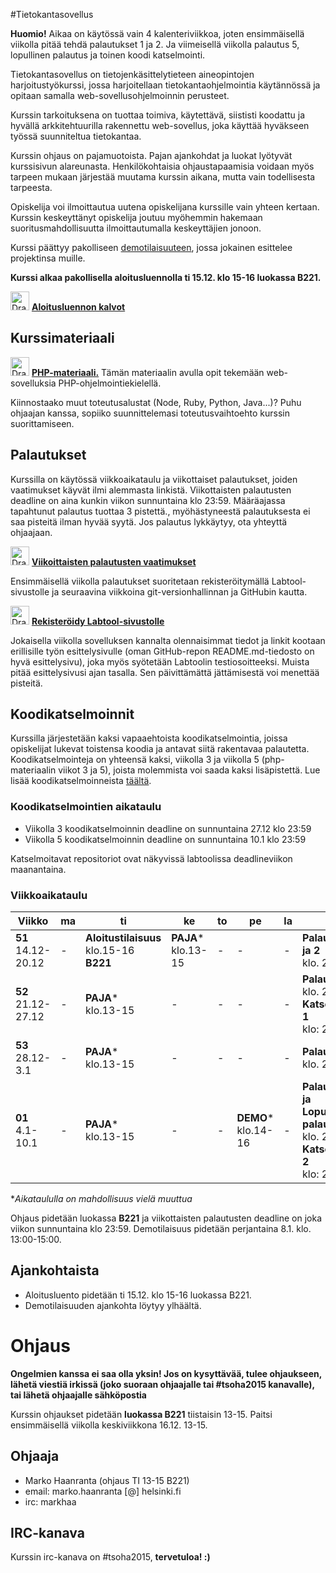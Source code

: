 #Tietokantasovellus 

**Huomio!** Aikaa on käytössä vain 4 kalenteriviikkoa, joten ensimmäisellä viikolla pitää tehdä palautukset 1 ja 2. Ja viimeisellä viikolla palautus 5, lopullinen palautus ja toinen koodi katselmointi.

Tietokantasovellus on tietojenkäsittelytieteen aineopintojen harjoitustyökurssi, jossa harjoitellaan tietokantaohjelmointia käytännössä ja opitaan samalla web-sovellusohjelmoinnin perusteet.

Kurssin tarkoituksena on tuottaa toimiva, käytettävä, siististi koodattu ja hyvällä arkkitehtuurilla rakennettu web-sovellus, joka käyttää hyväkseen työssä suunniteltua tietokantaa.

Kurssin ohjaus on pajamuotoista. Pajan ajankohdat ja luokat lyötyvät kurssisivun alareunasta. Henkilökohtaisia ohjaustapaamisia voidaan myös tarpeen mukaan järjestää muutama kurssin aikana, mutta vain todellisesta tarpeesta.

Opiskelija voi ilmoittautua uutena opiskelijana kurssille vain yhteen kertaan. Kurssin keskeyttänyt opiskelija joutuu myöhemmin hakemaan suoritusmahdollisuutta ilmoittautumalla keskeyttäjien jonoon.

Kurssi päättyy pakolliseen <a href="http://advancedkittenry.github.io/aikataulu/demo.html">demotilaisuuteen</a>, jossa jokainen esittelee projektinsa muille.

**Kurssi alkaa pakollisella aloitusluennolla ti 15.12. klo 15-16 luokassa B221.**

<img src="https://assets-cdn.github.com/images/icons/emoji/unicode/1f449.png" alt="Drawing" height="30" width="30"/> **<a href="https://docs.google.com/presentation/d/1d-0mAPU0ucOxmDykGNIvJkNKxSJsc9bEtdAzh0d9YNY/pub?start=false&loop=false&delayms=3000">Aloitusluennon kalvot</a>** 


## Kurssimateriaali

<img src="https://assets-cdn.github.com/images/icons/emoji/unicode/1f449.png" alt="Drawing" height="30" width="30"/>  **<a href="http://tsoha.github.io">PHP-materiaali.</a>** Tämän materiaalin avulla opit tekemään web-sovelluksia PHP-ohjelmointiekielellä.

Kiinnostaako muut toteutusalustat (Node, Ruby, Python, Java...)? Puhu ohjaajan kanssa, sopiiko suunnittelemasi toteutusvaihtoehto kurssin suorittamiseen.

## Palautukset

Kurssilla on käytössä viikkoaikataulu ja viikottaiset palautukset, joiden vaatimukset käyvät ilmi alemmasta linkistä. Viikottaisten palautusten deadline on aina kunkin viikon sunnuntaina klo 23:59. Määräajassa tapahtunut palautus tuottaa 3 pistettä., myöhästyneestä palautuksesta ei saa pisteitä ilman hyvää syytä. Jos palautus lykkäytyy, ota yhteyttä ohjaajaan. 

<img src="https://assets-cdn.github.com/images/icons/emoji/unicode/1f449.png" alt="Drawing" height="30" width="30"/> **[Viikoittaisten palautusten vaatimukset](ohjeet/Palautukset.md)**

Ensimmäisellä viikolla palautukset suoritetaan rekisteröitymällä Labtool-sivustolle ja seuraavina viikkoina git-versionhallinnan ja GitHubin kautta.

<img src="https://assets-cdn.github.com/images/icons/emoji/unicode/1f449.png" alt="Drawing" height="30" width="30"/> **<a href="http://tsoha-labtool.herokuapp.com/register">Rekisteröidy Labtool-sivustolle</a>**

Jokaisella viikolla sovelluksen kannalta olennaisimmat tiedot ja linkit kootaan erillisille työn esittelysivulle (oman GitHub-repon README.md-tiedosto on hyvä esittelysivu), joka myös syötetään Labtoolin testiosoitteeksi. Muista pitää esittelysivusi ajan tasalla. Sen päivittämättä jättämisestä voi menettää pisteitä.

## Koodikatselmoinnit

Kurssilla järjestetään kaksi vapaaehtoista koodikatselmointia, joissa opiskelijat lukevat toistensa koodia ja antavat siitä rakentavaa palautetta. Koodikatselmointeja on yhteensä kaksi, viikolla 3 ja viikolla 5 (php-materiaalin viikot 3 ja 5), joista molemmista voi saada kaksi lisäpistettä. Lue lisää koodikatselmoinneista <a href="http://advancedkittenry.github.io/aikataulu/koodikatselmointi.html">täältä</a>.

### Koodikatselmointien aikataulu

* Viikolla 3 koodikatselmoinnin deadline on sunnuntaina 27.12 klo 23:59
* Viikolla 5 koodikatselmoinnin deadline on sunnuntaina 10.1 klo 23:59

Katselmoitavat repositoriot ovat näkyvissä labtoolissa deadlineviikon maanantaina.

### Viikkoaikataulu

| Viikko | ma | ti | ke | to | pe | la | su |
| --- | --- | --- | --- | --- | --- | --- | --- |
| **51** <br> 14.12-20.12 | - |  **Aloitustilaisuus**<br>klo.15-16<br> **B221**  |  **PAJA***<br>klo.13-15  | - |  -  |  -  |  **Palautus 1 ja 2** <br> klo. 23:59 |
| **52** <br> 21.12-27.12 |  -  |  **PAJA***<br>klo.13-15  |  -  | - |  -  |  -  |  **Palautus 3** <br> klo. 23:59 <br> **Katselmointi 1** <br> klo: 23:59  |
| **53** <br> 28.12-3.1 |  -  | **PAJA***<br>klo.13-15|  -  | - |  -  |  -  |  **Palautus 4** <br> klo. 23:59 <br>  |
| **01** <br> 4.1-10.1 |  -  |**PAJA***<br>klo.13-15| - | - |**DEMO***<br>klo.14-16|  -  | **Palautus 5 ja Lopullinen palautus** <br> klo. 23:59 <br> **Katselmointi 2** <br> klo: 23:59 |

**Aikataululla on mahdollisuus vielä muuttua*

Ohjaus pidetään luokassa **B221** ja viikottaisten palautusten deadline on joka viikon sunnuntaina klo 23:59. Demotilaisuus pidetään perjantaina 8.1. klo. 13:00-15:00.

## Ajankohtaista

* Aloitusluento pidetään ti 15.12. klo 15-16 luokassa B221.
* Demotilaisuuden ajankohta löytyy ylhäältä.

# Ohjaus

**Ongelmien kanssa ei saa olla yksin! Jos on kysyttävää, tulee ohjaukseen, lähetä viestiä irkissä (joko suoraan ohjaajalle tai #tsoha2015 kanavalle), tai lähetä ohjaajalle sähköpostia**

Kurssin ohjaukset pidetään **luokassa B221** tiistaisin 13-15. Paitsi ensimmäisellä viikolla keskiviikkona 16.12. 13-15.

## Ohjaaja

* Marko Haanranta (ohjaus TI 13-15 B221)
 * email: marko.haanranta [@] helsinki.fi
 * irc: markhaa


## IRC-kanava

Kurssin irc-kanava on #tsoha2015, **tervetuloa! :)**
